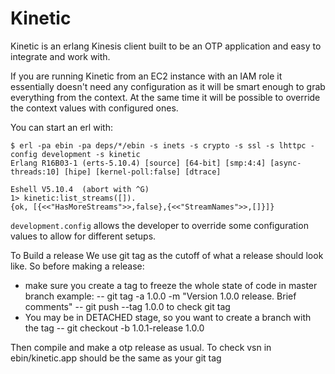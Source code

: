 Kinetic
=======

Kinetic is an erlang Kinesis client built to be an OTP application and
easy to integrate and work with.

If you are running Kinetic from an EC2 instance with an IAM role it
essentially doesn't need any configuration as it will be smart enough to
grab everything from the context. At the same time it will be possible
to override the context values with configured ones.

You can start an erl with:

    $ erl -pa ebin -pa deps/*/ebin -s inets -s crypto -s ssl -s lhttpc -config development -s kinetic
    Erlang R16B03-1 (erts-5.10.4) [source] [64-bit] [smp:4:4] [async-threads:10] [hipe] [kernel-poll:false] [dtrace]

    Eshell V5.10.4  (abort with ^G)
    1> kinetic:list_streams([]).
    {ok, [{<<"HasMoreStreams">>,false},{<<"StreamNames">>,[]}]}

`development.config` allows the developer to override some configuration
values to allow for different setups.


To Build a release
We use git tag as the cutoff of what a release should look like.
So before making a release:
- make sure you create a tag to freeze the whole state of code in master branch
  example:
  -- git tag -a 1.0.0 -m "Version 1.0.0 release. Brief comments"
  -- git push --tag 1.0.0
  to check git tag
- You may be in DETACHED stage, so you want to create a branch with the tag
  -- git checkout -b 1.0.1-release 1.0.0

Then compile and make a otp release as usual.
To check vsn in ebin/kinetic.app should be the same as your git tag



